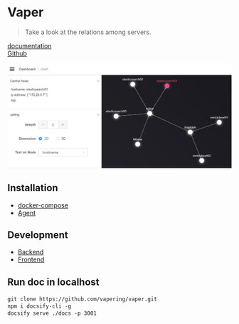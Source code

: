 # Vaper
<!-- `docsify serve ./docs -p 3001` -->
> Take a look at the relations among servers.  

[documentation](https://vapering.github.io/vaper/#/)  
[Github](https://github.com/vapering/vaper)  
  
   
<!-- ### [demo](http://vaper.wengpan.top/) -->
![2d demo](imgs/demo-pc.jpg "2d demo")  



## Installation
- [docker-compose](en/docker.md)
- [Agent](en/agent.md)

## Development
* [Backend](en/backend.md)
* [Frontend](en/frontend.md)

## Run doc in localhost
```shell
git clone https://github.com/vapering/vaper.git
npm i docsify-cli -g
docsify serve ./docs -p 3001
```

